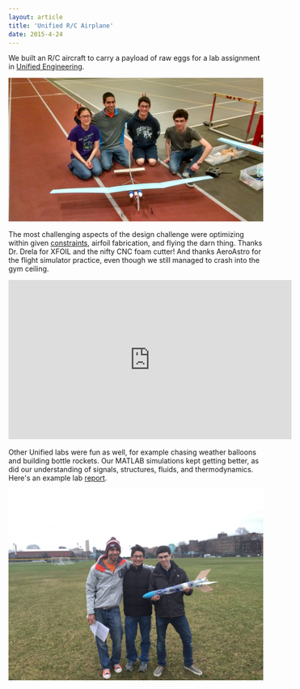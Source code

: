 ```yaml
---
layout: article
title: 'Unified R/C Airplane'
date: 2015-4-24
---
```


We built an R/C aircraft to carry a payload of raw eggs for a lab assignment in <a href="https://ocw.mit.edu/courses/aeronautics-and-astronautics/16-01-unified-engineering-i-ii-iii-iv-fall-2005-spring-2006/" target="_blank">Unified Engineering</a>.

![The Pro-CAD-inators][team]

The most challenging aspects of the design challenge were optimizing within given <a href="/img/airplane/Lab4-spec.pdf" target="_blank">constraints</a>, airfoil fabrication, and flying the darn thing. Thanks Dr. Drela for XFOIL and the nifty CNC foam cutter! And thanks AeroAstro for the flight simulator practice, even though we still managed to crash into the gym ceiling.

<iframe width="560" height="315" src="https://www.youtube-nocookie.com/embed/JjATq5anCbw" frameborder="0" allow="accelerometer; autoplay; encrypted-media; gyroscope; picture-in-picture" allowfullscreen></iframe>

Other Unified labs were fun as well, for example chasing weather balloons and building bottle rockets. Our MATLAB simulations kept getting better, as did our understanding of signals, structures, fluids, and thermodynamics. Here's an example lab <a href="/img/airplane/rocket-report.pdf" target="_blank">report</a>.

![The Smart Rocket][rocket]



[team]: /img/airplane/team-johnson-track.jpg#L
[rocket]: /img/airplane/rocket-team.jpg#L

